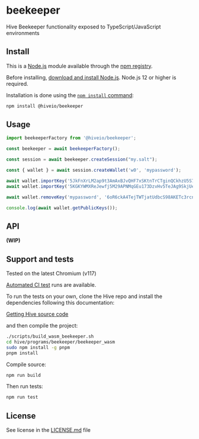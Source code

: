 # beekeeper

Hive Beekeeper functionality exposed to TypeScript/JavaScript environments

## Install

This is a [Node.js](https://nodejs.org/en/) module available through the
[npm registry](https://www.npmjs.com/).

Before installing, [download and install Node.js](https://nodejs.org/en/download/).
Node.js 12 or higher is required.

Installation is done using the
[`npm install` command](https://docs.npmjs.com/getting-started/installing-npm-packages-locally):

```bash
npm install @hiveio/beekeeper
```

## Usage

```js
import beekeeperFactory from '@hiveio/beekeeper';

const beekeeper = await beekeeperFactory();

const session = await beekeeper.createSession("my.salt");

const { wallet } = await session.createWallet('w0', 'mypassword');

await wallet.importKey('5JkFnXrLM2ap9t3AmAxBJvQHF7xSKtnTrCTginQCkhzU5S7ecPT');
await wallet.importKey('5KGKYWMXReJewfj5M29APNMqGEu173DzvHv5TeJAg9SkjUeQV78');

await wallet.removeKey('mypassword', '6oR6ckA4TejTWTjatUdbcS98AKETc3rcnQ9dWxmeNiKDzfhBZa');

console.log(await wallet.getPublicKeys());
```

## API

**(WIP)**

## Support and tests

Tested on the latest Chromium (v117)

[Automated CI test](https://gitlab.syncad.com/hive/hive/-/pipelines) runs are available.

To run the tests on your own, clone the Hive repo and install the dependencies following this documentation:

[Getting Hive source code](https://gitlab.syncad.com/hive/hive/-/blob/master/doc/building.md?ref_type=heads#getting-hive-source-code)

and then compile the project:

```bash
./scripts/build_wasm_beekeeper.sh
cd hive/programs/beekeeper/beekeeper_wasm
sudo npm install -g pnpm
pnpm install
```

Compile source:

```bash
npm run build
```

Then run tests:

```bash
npm run test
```

## License

See license in the [LICENSE.md](LICENSE.md) file
